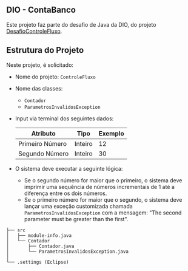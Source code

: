 ## DIO - ContaBanco

Este projeto faz parte do desafio de Java da DIO, do projeto [DesafioControleFluxo](https://github.com/digitalinnovationone/trilha-java-basico/tree/main/desafios/controle-fluxo).


## Estrutura do Projeto

Neste projeto, é solicitado:

- Nome do projeto: `ControleFluxo`
- Nome das classes:
  - `Contador`
  - `ParametrosInvalidosException`
- Input via terminal dos seguintes dados:

    | Atributo       | Tipo    | Exemplo |
    | -------------- | ------- | ------- |
    | Primeiro Número | Inteiro | 12      |
    | Segundo Número  | Inteiro | 30      |

- O sistema deve executar a seguinte lógica:
  - Se o segundo número for maior que o primeiro, o sistema deve imprimir uma sequência de números incrementais de 1 até a diferença entre os dois números.
  - Se o primeiro número for maior que o segundo, o sistema deve lançar uma exceção customizada chamada `ParametrosInvalidosException` com a mensagem: "The second parameter must be greater than the first".

```
├── src
│   ├── module-info.java
│   └── Contador
│       ├── Contador.java
│       └── ParametrosInvalidosException.java
│
└── .settings (Eclipse)
```